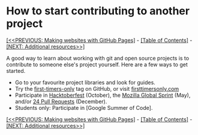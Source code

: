 # How to start contributing to another project

[[<<PREVIOUS: Making websites with GitHub Pages]](03-what-makes-an-open-source-project-good) -
[[Table of Contents]](index) - [[NEXT: Additional resources>>]](05-additional-resources)

A good way to learn about working with git and open source projects is to contribute to someone else's project yourself. Here are a few ways to get started.

- Go to your favourite project libraries and look for guides.
- Try the [first-timers-only](https://github.com/search?q=label%3Afirst-timers-only&state=open&type=Issues) tag on GitHub, or visit [firsttimersonly.com](https://www.firsttimersonly.com/)
- Participate in [Hacktoberfest](https://hacktoberfest.digitalocean.com/) (October), the [Mozilla Global Sprint](https://mozilla.github.io/global-sprint/) (May), and/or [24 Pull Requests](https://24pullrequests.com/) (December).
- Students only: Participate in [Google Summer of Code].

[[<<PREVIOUS: Making websites with GitHub Pages]](03-what-makes-an-open-source-project-good) -
[[Table of Contents]](index) - [[NEXT: Additional resources>>]](05-additional-resources)

